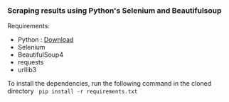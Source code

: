 ### Scraping results using Python's Selenium and Beautifulsoup

Requirements:

-   Python : [Download](https://www.python.org)
-   Selenium
-   BeautifulSoup4
-   requests
-   urllib3

To install the dependencies, run the following command in the cloned directory
` pip install -r requirements.txt`
